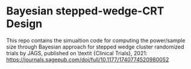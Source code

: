 # Bayesian stepped-wedge-CRT Design
This repo contains the simualtion code for computing the power/sample size through Bayesian approach for stepped wedge cluster randomized trials by JAGS, published on \textit {Clinical Trials}, 2021: https://journals.sagepub.com/doi/full/10.1177/1740774520980052
